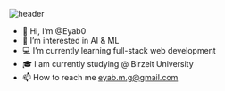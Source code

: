 ![header](https://capsule-render.vercel.app/api?type=wave&color=gradient&height=280&section=header&text=Hi%20there%20👋&fontSize=90)






- 👋 Hi, I’m @Eyab0
- 👀 I’m interested in AI & ML
- 💻 I’m currently learning full-stack web development
- 🎓 I am currently studying @ Birzeit University
- 📫 How to reach me eyab.m.g@gmail.com

<!---
Eyab0/Eyab0 is a ✨ special ✨ repository because its `README.md` (this file) appears on your GitHub profile.
You can click the Preview link to take a look at your changes.
--->
